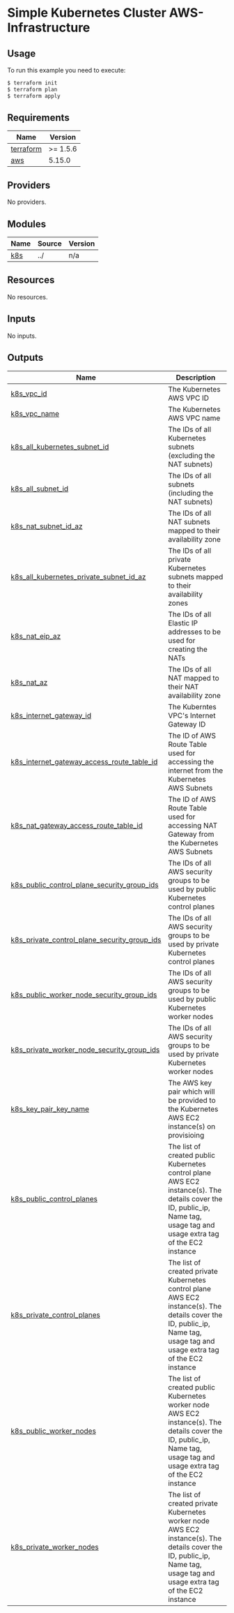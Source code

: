 <!-- BEGIN_TF_DOCS -->

# Simple Kubernetes Cluster AWS-Infrastructure
## Usage

To run this example you need to execute:

```bash
$ terraform init
$ terraform plan
$ terraform apply
```
## Requirements

| Name | Version |
|------|---------|
| <a name="requirement_terraform"></a> [terraform](#requirement\_terraform) | >= 1.5.6 |
| <a name="requirement_aws"></a> [aws](#requirement\_aws) | 5.15.0 |
## Providers

No providers.
## Modules

| Name | Source | Version |
|------|--------|---------|
| <a name="module_k8s"></a> [k8s](#module\_k8s) | ../ | n/a |
## Resources

No resources.
## Inputs

No inputs.
## Outputs

| Name | Description |
|------|-------------|
| <a name="output_k8s_vpc_id"></a> [k8s\_vpc\_id](#output\_k8s\_vpc\_id) | The Kubernetes AWS VPC ID |
| <a name="output_k8s_vpc_name"></a> [k8s\_vpc\_name](#output\_k8s\_vpc\_name) | The Kubernetes AWS VPC name |
| <a name="output_k8s_all_kubernetes_subnet_id"></a> [k8s\_all\_kubernetes\_subnet\_id](#output\_k8s\_all\_kubernetes\_subnet\_id) | The IDs of all Kubernetes subnets (excluding the NAT subnets) |
| <a name="output_k8s_all_subnet_id"></a> [k8s\_all\_subnet\_id](#output\_k8s\_all\_subnet\_id) | The IDs of all subnets (including the NAT subnets) |
| <a name="output_k8s_nat_subnet_id_az"></a> [k8s\_nat\_subnet\_id\_az](#output\_k8s\_nat\_subnet\_id\_az) | The IDs of all NAT subnets mapped to their availability zone |
| <a name="output_k8s_all_kubernetes_private_subnet_id_az"></a> [k8s\_all\_kubernetes\_private\_subnet\_id\_az](#output\_k8s\_all\_kubernetes\_private\_subnet\_id\_az) | The IDs of all private Kubernetes subnets mapped to their availability zones |
| <a name="output_k8s_nat_eip_az"></a> [k8s\_nat\_eip\_az](#output\_k8s\_nat\_eip\_az) | The IDs of all Elastic IP addresses to be used for creating the NATs |
| <a name="output_k8s_nat_az"></a> [k8s\_nat\_az](#output\_k8s\_nat\_az) | The IDs of all NAT mapped to their NAT availability zone |
| <a name="output_k8s_internet_gateway_id"></a> [k8s\_internet\_gateway\_id](#output\_k8s\_internet\_gateway\_id) | The Kuberntes VPC's Internet Gateway ID |
| <a name="output_k8s_internet_gateway_access_route_table_id"></a> [k8s\_internet\_gateway\_access\_route\_table\_id](#output\_k8s\_internet\_gateway\_access\_route\_table\_id) | The ID of AWS Route Table used for accessing the internet from the Kubernetes AWS Subnets |
| <a name="output_k8s_nat_gateway_access_route_table_id"></a> [k8s\_nat\_gateway\_access\_route\_table\_id](#output\_k8s\_nat\_gateway\_access\_route\_table\_id) | The ID of AWS Route Table used for accessing NAT Gateway from the Kubernetes AWS Subnets |
| <a name="output_k8s_public_control_plane_security_group_ids"></a> [k8s\_public\_control\_plane\_security\_group\_ids](#output\_k8s\_public\_control\_plane\_security\_group\_ids) | The IDs of all AWS security groups to be used by public Kubernetes control planes |
| <a name="output_k8s_private_control_plane_security_group_ids"></a> [k8s\_private\_control\_plane\_security\_group\_ids](#output\_k8s\_private\_control\_plane\_security\_group\_ids) | The IDs of all AWS security groups to be used by private Kubernetes control planes |
| <a name="output_k8s_public_worker_node_security_group_ids"></a> [k8s\_public\_worker\_node\_security\_group\_ids](#output\_k8s\_public\_worker\_node\_security\_group\_ids) | The IDs of all AWS security groups to be used by public Kubernetes worker nodes |
| <a name="output_k8s_private_worker_node_security_group_ids"></a> [k8s\_private\_worker\_node\_security\_group\_ids](#output\_k8s\_private\_worker\_node\_security\_group\_ids) | The IDs of all AWS security groups to be used by private Kubernetes worker nodes |
| <a name="output_k8s_key_pair_key_name"></a> [k8s\_key\_pair\_key\_name](#output\_k8s\_key\_pair\_key\_name) | The AWS key pair which will be provided to the Kubernetes AWS EC2 instance(s) on provisioing |
| <a name="output_k8s_public_control_planes"></a> [k8s\_public\_control\_planes](#output\_k8s\_public\_control\_planes) | The list of created public Kubernetes control plane AWS EC2 instance(s). The details cover the ID, public\_ip, Name tag, usage tag and usage extra tag of the EC2 instance |
| <a name="output_k8s_private_control_planes"></a> [k8s\_private\_control\_planes](#output\_k8s\_private\_control\_planes) | The list of created private Kubernetes control plane AWS EC2 instance(s). The details cover the ID, public\_ip, Name tag, usage tag and usage extra tag of the EC2 instance |
| <a name="output_k8s_public_worker_nodes"></a> [k8s\_public\_worker\_nodes](#output\_k8s\_public\_worker\_nodes) | The list of created public Kubernetes worker node AWS EC2 instance(s). The details cover the ID, public\_ip, Name tag, usage tag and usage extra tag of the EC2 instance |
| <a name="output_k8s_private_worker_nodes"></a> [k8s\_private\_worker\_nodes](#output\_k8s\_private\_worker\_nodes) | The list of created private Kubernetes worker node AWS EC2 instance(s). The details cover the ID, public\_ip, Name tag, usage tag and usage extra tag of the EC2 instance |

<!-- END_TF_DOCS -->
